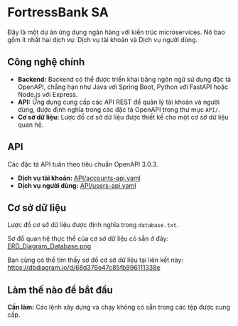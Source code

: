 # FortressBank SA

Đây là một dự án ứng dụng ngân hàng với kiến trúc microservices. Nó bao gồm ít nhất hai dịch vụ: Dịch vụ tài khoản và Dịch vụ người dùng.

## Công nghệ chính

*   **Backend:** Backend có thể được triển khai bằng ngôn ngữ sử dụng đặc tả OpenAPI, chẳng hạn như Java với Spring Boot, Python với FastAPI hoặc Node.js với Express.
*   **API:** Ứng dụng cung cấp các API REST để quản lý tài khoản và người dùng, được định nghĩa trong các đặc tả OpenAPI trong thư mục `API/`.
*   **Cơ sở dữ liệu:** Lược đồ cơ sở dữ liệu được thiết kế cho một cơ sở dữ liệu quan hệ.

## API

Các đặc tả API tuân theo tiêu chuẩn OpenAPI 3.0.3.

*   **Dịch vụ tài khoản:** [API/accounts-api.yaml](API/accounts-api.yaml)
*   **Dịch vụ người dùng:** [API/users-api.yaml](API/users-api.yaml)

## Cơ sở dữ liệu

Lược đồ cơ sở dữ liệu được định nghĩa trong `database.txt`.

Sơ đồ quan hệ thực thể của cơ sở dữ liệu có sẵn ở đây: [ERD_Diagram_Database.png](ERD_Diagram_Database.png)

Bạn cũng có thể tìm thấy sơ đồ cơ sở dữ liệu tại liên kết này: https://dbdiagram.io/d/68d376e47c85fb996111338e

## Làm thế nào để bắt đầu

**Cần làm:** Các lệnh xây dựng và chạy không có sẵn trong các tệp được cung cấp.